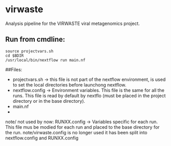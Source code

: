# virwaste
Analysis pipeline for the VIRWASTE viral metagenomics project.

## Run from cmdline:
```{.sh}
source projectvars.sh
cd $BDIR
/usr/local/bin/nextflow run main.nf 
```

##Files:
* projectvars.sh -> this file is not part of the nextflow environment, is used to set the local directories before launchong nextflow.
* nextflow.config -> Environment variables. This file is the same for all the runs. This file is read by default by nextflo (must be placed in the project directory or in the base directory).
* main.nf 
* 

note/ not used by now: RUNXX.config -> Variables specific for each run. This file mus be modied for each run and placed to the base directory for the run.
note/virwaste.config is no longer used it has been split into nextflow.config and RUNXX.config




